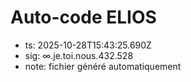 # Auto-code ELIOS
- ts: 2025-10-28T15:43:25.690Z
- sig: ∞.je.toi.nous.432.528
- note: fichier généré automatiquement